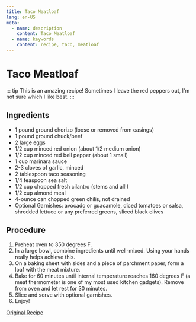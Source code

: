 ```yaml
---
title: Taco Meatloaf
lang: en-US
meta:
  - name: description
    content: Taco Meatloaf
  - name: keywords
    content: recipe, taco, meatloaf
---
```


# Taco Meatloaf

::: tip
This is an amazing recipe! Sometimes I leave the red peppers out, I'm not sure which I like best.
:::

## Ingredients
* 1 pound ground chorizo (loose or removed from casings)
* 1 pound ground chuck/beef
* 2 large eggs
* 1/2 cup minced red onion (about 1/2 medium onion)
* 1/2 cup minced red bell pepper (about 1 small)
* 1 cup marinara sauce
* 2-3 cloves of garlic, minced
* 2 tablespoon taco seasoning
* 1/4 teaspoon sea salt
* 1/2 cup chopped fresh cilantro (stems and all!)
* 1/2 cup almond meal
* 4-ounce can chopped green chilis, not drained
* Optional Garnishes: avocado or guacamole, diced tomatoes or salsa, shredded lettuce or any preferred greens, sliced black olives

## Procedure
1. Preheat oven to 350 degrees F.
2. In a large bowl, combine ingredients until well-mixed. Using your hands really helps achieve this.
3. On a baking sheet with sides and a piece of parchment paper, form a loaf with the meat mixture.
4. Bake for 60 minutes until internal temperature reaches 160 degrees F (a meat thermometer is one of my most used kitchen gadgets). Remove from oven and let rest for 30 minutes.
5. Slice and serve with optional garnishes.
6. Enjoy!

[Original Recipe](http://www.cavegirlcuisine.com/recipes/taco-tuesday-meatloaf-2/)